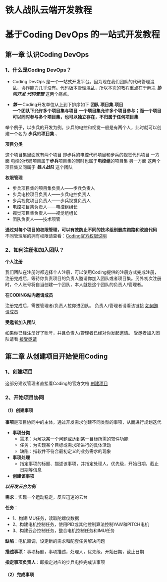 #  铁人战队云端开发教程  

# 基于Coding DevOps 的一站式开发教程

## 第一章 认识Coding DevOps

### 1、什么是Coding DevOps？

* Coding DevOps 是一个一站式开发平台。因为现在我们团队的代码管理混乱，协作能力几乎没有。代码版本管理混乱，所以本次的教程重点在于解决 ***协同开发*** ***代码管理*** 这两个痛点。    


* ***第一*** Coding开发单位从上到下排序如下 **团队** **项目集** **项目**  
**一个团队下允许多个项目集与项目** 
**一个项目集允许多个项目参与；而一个项目可以同时参与多个项目集，也可以独立存在，不归属于任何项目集**

举个例子，以步兵的开发为例。步兵的电控和视觉一般是有两个人，此时就可以创建一个名为 **步兵**的**项目集** 、  


**项目分类** 

这个项目集里面就有两个项目 即步兵的电控代码项目和步兵的视觉代码项目
一方面 电控的代码项目属于**步兵**项目集的同时也属于**电控组**的项目集
另一方面 这两个项目集又同属于 ***铁人战队*** 这个团队


**权限管理**
* 步兵项目集的项目集负责人——步兵负责人
* 步兵电控项目负责人——步兵电控负责人
* 步兵视觉项目负责人——步兵视觉负责人
* 电控项目集负责人——电控组组长
* 视觉项目集负责人——视觉组组长
* 团队负责人——技术项管

**通过对每个项目的权限管理，可以有效防止不同的技术组别删库跑路和改崩代码**
不同管理层的拥有权限请查看：[Coding官方权限说明](https://coding.net/help/docs/start/permission.html "CONDING权限管理")

### 2、如何注册和加入团队？

**个人注册**

我们团队在注册时都选择个人注册，可以使用Coding提供的注册方式完成注册，注册完成后，等待你负责项目的负责人邀请你加入团队或者项目集。另外初次注册时，个人账号将自当创建一个团队，本人就是这个团队的负责人/管理者。

**在CODING站内邀请成员**

注册完成后，需要管理者/负责人拉你进团队。
负责人/管理者请看该链接 [如何邀请成员](https://coding.net/help/docs/start/register-invite.html#invite "CODING成员邀请")

**受邀者加入团队**

如果你已经注册好了账号，并且负责人/管理者已经对你发起邀请。
受邀者加入团队请看 [接受邀请](https://coding.net/help/docs/start/register-invite.html#join "CODING接收邀请")


## 第二章 从创建项目开始使用Coding

### 1、创建项目
这部分建议管理者直接看Coding的官方文档
[创建项目](https://coding.net/help/docs/start/project.html "Coding项目创建")

### 2、开始项目协同

#### （1）创建事项
  **事项**是项目协同中的主体，通过开发需求创建不同类型的事项，从而进行规划迭代
  * **事项分类**
      * 需求：为解决某一个问题或达到某一目标所需的软件功能
      * 任务：为实现某个目标或需求所进行的具体活动
      * 缺陷：指软件不符合最初定义的业务需求的现象
  * **事项处理**
    * 指定事项的标题、描述该事项，并指定处理人，优先级，开始日期，截止日期等信息
  * **创建该事项**

***以开发云台为例***

**需求**：实现一个运动稳定，反应迅速的云台

**任务**：
  * 1、构建IMU任务，读取陀螺仪数据
  * 2、构建电机控制任务，使用PID或其他控制算法控制YAW和PITCH电机
  * 3、构建云台控制任务，整合电机控制任务和IMU任务

**缺陷**：电机超调，设定新的需求和配套任务解决问题

**描述事项**：事项标题，事项描述，处理人，优先级，开始日期，截止日期

**指定事项负责人**：即指定对应的步兵电控完成该事项


#### （2）完成事项